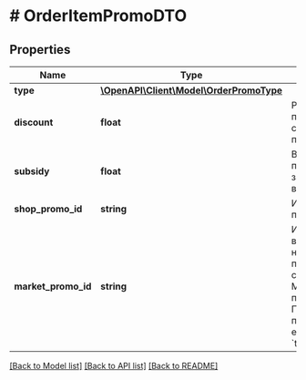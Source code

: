 # # OrderItemPromoDTO

## Properties

Name | Type | Description | Notes
------------ | ------------- | ------------- | -------------
**type** | [**\OpenAPI\Client\Model\OrderPromoType**](OrderPromoType.md) |  |
**discount** | **float** | Размер пользовательской скидки в валюте покупателя. | [optional]
**subsidy** | **float** | Вознаграждение партнеру от Маркета за товар, проданный в рамках акции. |
**shop_promo_id** | **string** | Идентификатор акции поставщика. | [optional]
**market_promo_id** | **string** | Идентификатор акции в рамках соглашения на оказание услуг по продвижению сервиса между Маркетом и партнером.  Параметр передается, только если параметр &#x60;type&#x3D;MARKET_DEAL&#x60;. | [optional]

[[Back to Model list]](../../README.md#models) [[Back to API list]](../../README.md#endpoints) [[Back to README]](../../README.md)

